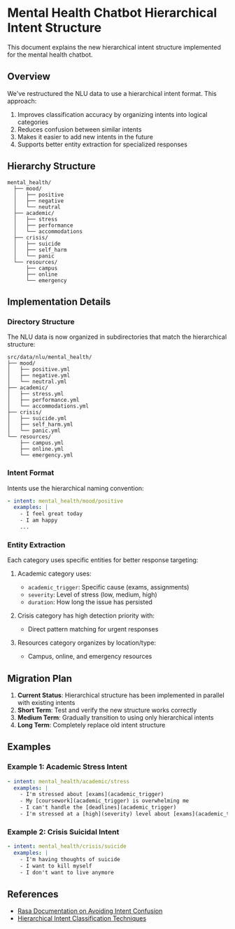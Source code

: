 # Mental Health Chatbot Hierarchical Intent Structure

This document explains the new hierarchical intent structure implemented for the mental health chatbot.

## Overview

We've restructured the NLU data to use a hierarchical intent format. This approach:

1. Improves classification accuracy by organizing intents into logical categories
2. Reduces confusion between similar intents 
3. Makes it easier to add new intents in the future
4. Supports better entity extraction for specialized responses

## Hierarchy Structure

```
mental_health/
  ├── mood/
  │   ├── positive
  │   ├── negative
  │   └── neutral
  ├── academic/
  │   ├── stress
  │   ├── performance
  │   └── accommodations
  ├── crisis/
  │   ├── suicide
  │   ├── self_harm
  │   └── panic
  └── resources/
      ├── campus
      ├── online
      └── emergency
```

## Implementation Details

### Directory Structure

The NLU data is now organized in subdirectories that match the hierarchical structure:

```
src/data/nlu/mental_health/
├── mood/
│   ├── positive.yml
│   ├── negative.yml
│   └── neutral.yml
├── academic/
│   ├── stress.yml
│   ├── performance.yml
│   └── accommodations.yml
├── crisis/
│   ├── suicide.yml
│   ├── self_harm.yml
│   └── panic.yml
└── resources/
    ├── campus.yml
    ├── online.yml
    └── emergency.yml
```

### Intent Format

Intents use the hierarchical naming convention:

```yaml
- intent: mental_health/mood/positive
  examples: |
    - I feel great today
    - I am happy
    ...
```

### Entity Extraction

Each category uses specific entities for better response targeting:

1. Academic category uses:
   - `academic_trigger`: Specific cause (exams, assignments)
   - `severity`: Level of stress (low, medium, high)
   - `duration`: How long the issue has persisted

2. Crisis category has high detection priority with:
   - Direct pattern matching for urgent responses

3. Resources category organizes by location/type:
   - Campus, online, and emergency resources

## Migration Plan

1. **Current Status**: Hierarchical structure has been implemented in parallel with existing intents
2. **Short Term**: Test and verify the new structure works correctly
3. **Medium Term**: Gradually transition to using only hierarchical intents
4. **Long Term**: Completely replace old intent structure

## Examples

### Example 1: Academic Stress Intent

```yaml
- intent: mental_health/academic/stress
  examples: |
    - I'm stressed about [exams](academic_trigger)
    - My [coursework](academic_trigger) is overwhelming me
    - I can't handle the [deadlines](academic_trigger)
    - I'm stressed at a [high](severity) level about [exams](academic_trigger)
```

### Example 2: Crisis Suicidal Intent

```yaml
- intent: mental_health/crisis/suicide
  examples: |
    - I'm having thoughts of suicide
    - I want to kill myself
    - I don't want to live anymore
```

## References

- [Rasa Documentation on Avoiding Intent Confusion](https://rasa.com/docs/rasa/generating-nlu-data)
- [Hierarchical Intent Classification Techniques](https://dev.to/vonagedev/how-to-build-an-intent-classification-hierarchy-d4) 